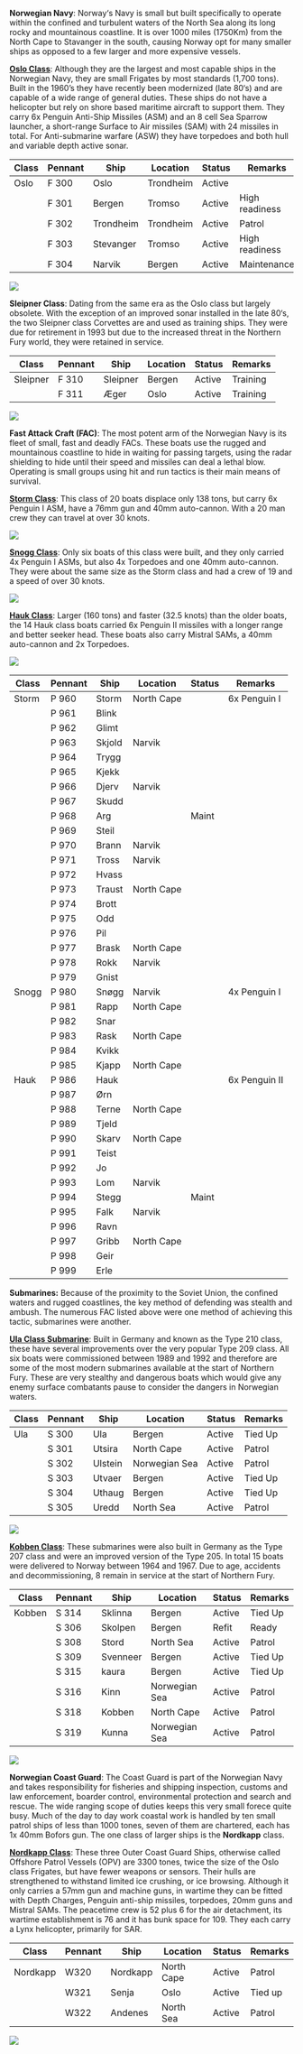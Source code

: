 **Norwegian Navy**: Norway‘s Navy is small but built specifically to
operate within the confined and turbulent waters of the North Sea along
its long rocky and mountainous coastline. It is over 1000 miles (1750Km)
from the North Cape to Stavanger in the south, causing Norway opt for
many smaller ships as opposed to a few larger and more expensive
vessels.

[**Oslo Class**](https://en.wikipedia.org/wiki/Oslo-class_frigate):
Although they are the largest and most capable ships in the Norwegian
Navy, they are small Frigates by most standards (1,700 tons). Built in
the 1960’s they have recently been modernized (late 80‘s) and are
capable of a wide range of general duties. These ships do not have a
helicopter but rely on shore based maritime aircraft to support them.
They carry 6x Penguin Anti-Ship Missiles (ASM) and an 8 cell Sea Sparrow
launcher, a short-range Surface to Air missiles (SAM) with 24 missiles
in total. For Anti-submarine warfare (ASW) they have torpedoes and both
hull and variable depth active sonar.

| Class | Pennant | Ship      | Location  | Status | Remarks        |
| ----- | ------- | --------- | --------- | ------ | -------------- |
| Oslo  | F 300   | Oslo      | Trondheim | Active |                |
|       | F 301   | Bergen    | Tromso    | Active | High readiness |
|       | F 302   | Trondheim | Trondheim | Active | Patrol         |
|       | F 303   | Stevanger | Tromso    | Active | High readiness |
|       | F 304   | Narvik    | Bergen    | Active | Maintenance    |

![](/assets/images/nato/no/navy/image1.jpg)

**Sleipner Class**: Dating from the same era as the Oslo class but
largely obsolete. With the exception of an improved sonar installed in
the late 80‘s, the two Sleipner class Corvettes are and used as training
ships. They were due for retirement in 1993 but due to the increased
threat in the Northern Fury world, they were retained in service.

| Class    | Pennant | Ship     | Location | Status | Remarks  |
| -------- | ------- | -------- | -------- | ------ | -------- |
| Sleipner | F 310   | Sleipner | Bergen   | Active | Training |
|          | F 311   | Æger     | Oslo     | Active | Training |

![](/assets/images/nato/no/navy/image2.jpg)

**Fast Attack Craft (FAC)**: The most potent arm of the Norwegian Navy
is its fleet of small, fast and deadly FACs. These boats use the rugged
and mountainous coastline to hide in waiting for passing targets, using
the radar shielding to hide until their speed and missiles can deal a
lethal blow. Operating is small groups using hit and run tactics is
their main means of survival.

[**Storm
Class**](https://en.wikipedia.org/wiki/Storm-class_patrol_boat): This
class of 20 boats displace only 138 tons, but carry 6x Penguin I ASM,
have a 76mm gun and 40mm auto-cannon. With a 20 man crew they can travel
at over 30 knots.

![](/assets/images/nato/no/navy/image3.jpg)

[**Snogg
Class**](https://en.wikipedia.org/wiki/Sn%C3%B8gg-class_missile_torpedo_boat):
Only six boats of this class were built, and they only carried 4x
Penguin I ASMs, but also 4x Torpedoes and one 40mm auto-cannon. They
were about the same size as the Storm class and had a crew of 19 and a
speed of over 30 knots.

![](/assets/images/nato/no/navy/image4.jpg)

[**Hauk Class**](https://en.wikipedia.org/wiki/Hauk-class_patrol_boat):
Larger (160 tons) and faster (32.5 knots) than the older boats, the 14
Hauk class boats carried 6x Penguin II missiles with a longer range and
better seeker head. These boats also carry Mistral SAMs, a 40mm
auto-cannon and 2x Torpedoes.

![](/assets/images/nato/no/navy/image5.jpg)

| Class | Pennant | Ship   | Location   | Status | Remarks       |
| ----- | ------- | ------ | ---------- | ------ | ------------- |
| Storm | P 960   | Storm  | North Cape |        | 6x Penguin I  |
|       | P 961   | Blink  |            |        |               |
|       | P 962   | Glimt  |            |        |               |
|       | P 963   | Skjold | Narvik     |        |               |
|       | P 964   | Trygg  |            |        |               |
|       | P 965   | Kjekk  |            |        |               |
|       | P 966   | Djerv  | Narvik     |        |               |
|       | P 967   | Skudd  |            |        |               |
|       | P 968   | Arg    |            | Maint  |               |
|       | P 969   | Steil  |            |        |               |
|       | P 970   | Brann  | Narvik     |        |               |
|       | P 971   | Tross  | Narvik     |        |               |
|       | P 972   | Hvass  |            |        |               |
|       | P 973   | Traust | North Cape |        |               |
|       | P 974   | Brott  |            |        |               |
|       | P 975   | Odd    |            |        |               |
|       | P 976   | Pil    |            |        |               |
|       | P 977   | Brask  | North Cape |        |               |
|       | P 978   | Rokk   | Narvik     |        |               |
|       | P 979   | Gnist  |            |        |               |
| Snogg | P 980   | Snøgg  | Narvik     |        | 4x Penguin I  |
|       | P 981   | Rapp   | North Cape |        |               |
|       | P 982   | Snar   |            |        |               |
|       | P 983   | Rask   | North Cape |        |               |
|       | P 984   | Kvikk  |            |        |               |
|       | P 985   | Kjapp  | North Cape |        |               |
| Hauk  | P 986   | Hauk   |            |        | 6x Penguin II |
|       | P 987   | Ørn    |            |        |               |
|       | P 988   | Terne  | North Cape |        |               |
|       | P 989   | Tjeld  |            |        |               |
|       | P 990   | Skarv  | North Cape |        |               |
|       | P 991   | Teist  |            |        |               |
|       | P 992   | Jo     |            |        |               |
|       | P 993   | Lom    | Narvik     |        |               |
|       | P 994   | Stegg  |            | Maint  |               |
|       | P 995   | Falk   | Narvik     |        |               |
|       | P 996   | Ravn   |            |        |               |
|       | P 997   | Gribb  | North Cape |        |               |
|       | P 998   | Geir   |            |        |               |
|       | P 999   | Erle   |            |        |               |

**Submarines:** Because of the proximity to the Soviet Union, the
confined waters and rugged coastlines, the key method of defending was
stealth and ambush. The numerous FAC listed above were one method of
achieving this tactic, submarines were another.

[**Ula Class
Submarine**](http://www.military-today.com/navy/ula_class.htm): Built in
Germany and known as the Type 210 class, these have several improvements
over the very popular Type 209 class. All six boats were commissioned
between 1989 and 1992 and therefore are some of the most modern
submarines available at the start of Northern Fury. These are very
stealthy and dangerous boats which would give any enemy surface
combatants pause to consider the dangers in Norwegian waters.

| Class | Pennant | Ship    | Location      | Status | Remarks |
| ----- | ------- | ------- | ------------- | ------ | ------- |
| Ula   | S 300   | Ula     | Bergen        | Active | Tied Up |
|       | S 301   | Utsira  | North Cape    | Active | Patrol  |
|       | S 302   | Ulstein | Norwegian Sea | Active | Patrol  |
|       | S 303   | Utvaer  | Bergen        | Active | Tied Up |
|       | S 304   | Uthaug  | Bergen        | Active | Tied Up |
|       | S 305   | Uredd   | North Sea     | Active | Patrol  |

![](/assets/images/nato/no/navy/image6.jpg)

[**Kobben
Class**](https://en.wikipedia.org/wiki/Kobben-class_submarine): These
submarines were also built in Germany as the Type 207 class and were an
improved version of the Type 205. In total 15 boats were delivered to
Norway between 1964 and 1967. Due to age, accidents and decommissioning,
8 remain in service at the start of Northern Fury.

| Class  | Pennant | Ship     | Location      | Status | Remarks |
| ------ | ------- | -------- | ------------- | ------ | ------- |
| Kobben | S 314   | Sklinna  | Bergen        | Active | Tied Up |
|        | S 306   | Skolpen  | Bergen        | Refit  | Ready   |
|        | S 308   | Stord    | North Sea     | Active | Patrol  |
|        | S 309   | Svenneer | Bergen        | Active | Tied Up |
|        | S 315   | kaura    | Bergen        | Active | Tied Up |
|        | S 316   | Kinn     | Norwegian Sea | Active | Patrol  |
|        | S 318   | Kobben   | North Cape    | Active | Patrol  |
|        | S 319   | Kunna    | Norwegian Sea | Active | Patrol  |

![](/assets/images/nato/no/navy/image7.jpg)

**Norwegian Coast Guard**: The Coast Guard is part of the Norwegian Navy
and takes responsibility for fisheries and shipping inspection, customs
and law enforcement, boarder control, environmental protection and
search and rescue. The wide ranging scope of duties keeps this very
small forece quite busy. Much of the day to day work coastal work is
handled by ten small patrol ships of less than 1000 tones, seven of them
are chartered, each has 1x 40mm Bofors gun. The one class of larger
ships is the **Nordkapp** class.

[**Nordkapp
Class**](http://www.wikiwand.com/en/Nordkapp-class_offshore_patrol_vessel):
These three Outer Coast Guard Ships, otherwise called Offshore Patrol
Vessels (OPV) are 3300 tones, twice the size of the Oslo class Frigates,
but have fewer weapons or sensors. Their hulls are strengthened to
withstand limited ice crushing, or ice browsing. Although it only
carries a 57mm gun and machine guns, in wartime they can be fitted with
Depth Charges, Penguin anti-ship missiles, torpedoes, 20mm guns and
Mistral SAMs. The peacetime crew is 52 plus 6 for the air detachment,
its wartime establishment is 76 and it has bunk space for 109. They each
carry a Lynx helicopter, primarily for SAR.

| Class    | Pennant | Ship     | Location   | Status | Remarks |
| -------- | ------- | -------- | ---------- | ------ | ------- |
| Nordkapp | W320    | Nordkapp | North Cape | Active | Patrol  |
|          | W321    | Senja    | Oslo       | Active | Tied up |
|          | W322    | Andenes  | North Sea  | Active | Patrol  |

![](/assets/images/nato/no/navy/image8.jpeg)
